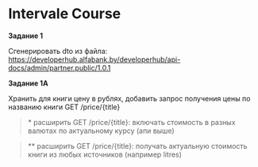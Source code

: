 # Intervale Course

**Задание 1**

Сгенерировать dto из файла:
https://developerhub.alfabank.by/developerhub/api-docs/admin/partner.public/1.0.1

**Задание 1А**

Хранить для книги цену в рублях, добавить запрос получения цены по названию книги GET /price/{title}

>\* расширить GET /price/{title}: включать стоимость в разных валютах по актуальному курсу (апи выше)

>** расширить GET /price/{title}: получать актуальную стоимость книги из любых источников (например litres)
